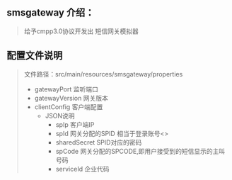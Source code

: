 ## smsgateway 介绍：
> 给予cmpp3.0协议开发出 短信网关模拟器
## 配置文件说明
> 文件路径：src/main/resources/smsgateway/properties
> - gatewayPort  监听端口
> - gatewayVersion 网关版本
> - clientConfig 客户端配置
>   - JSON说明
>     - spIp 客户端IP
>     - spId 网关分配的SPID 相当于登录账号<>
>     - sharedSecret  SPID对应的密码
>     - spCode  网关分配的SPCODE,即用户接受到的短信显示的主叫号码
>     - serviceId  企业代码
